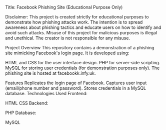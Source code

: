 Title: Facebook Phishing Site (Educational Purpose Only)

Disclaimer:
This project is created strictly for educational purposes to demonstrate how phishing attacks work. The intention is to spread awareness about phishing tactics and educate users on how to identify and avoid such attacks. Misuse of this project for malicious purposes is illegal and unethical. The creator is not responsible for any misuse.

Project Overview
This repository contains a demonstration of a phishing site mimicking Facebook's login page. It is developed using:

HTML and CSS for the user interface design.
PHP for server-side scripting.
MySQL for storing user credentials (for demonstration purposes only).
The phishing site is hosted at facebookk.infy.uk.

Features
Replicates the login page of Facebook.
Captures user input (email/phone number and password).
Stores credentials in a MySQL database.
Technologies Used
Frontend:

HTML
CSS
Backend:

PHP
Database:

MySQL
